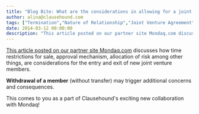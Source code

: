 ```yaml
---
title: "Blog Bite: What are the considerations in allowing for a joint venturer to partially or fully exit (i.e., transfer ownership to a third party)?"
author: alina@clausehound.com
tags: ["Termination","Nature of Relationship","Joint Venture Agreement","Mondaq","Learn","UK"]
date: 2014-03-12 00:00:00
description: "This article posted on our partner site Mondaq.com discusses how time restrictions for sale, approval mechanism, allocation of risk among other things, are considerations for the entry and exit of new joint venture members."
---
```


[This article posted on our partner site Mondaq.com](http://www.mondaq.com/x/298684/Corporate+Governance/The+Joint+Operating+Agreement) discusses how time restrictions for sale, approval mechanism, allocation of risk among other things, are considerations for the entry and exit of new joint venture members.

**Withdrawal of a member** (without transfer) may trigger additional concerns and consequences.

This comes to you as a part of Clausehound's exciting new collaboration with Mondaq!
